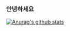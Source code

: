 ### 안녕하세요

[![Anurag's github stats](https://github-readme-stats.vercel.app/api?username=Parkjonghyun93)](https://github.com/anuraghazra/github-readme-stats)

<!--
**Parkjonghyun93/Parkjonghyun93** is a ✨ _special_ ✨ repository because its `README.md` (this file) appears on your GitHub profile.

Here are some ideas to get you started:

- 🔭 I’m currently working on ...
- 🌱 I’m currently learning ...
- 👯 I’m looking to collaborate on ...
- 🤔 I’m looking for help with ...
- 💬 Ask me about ...
- 📫 How to reach me: ...
- 😄 Pronouns: ...
- ⚡ Fun fact: ...
-->

